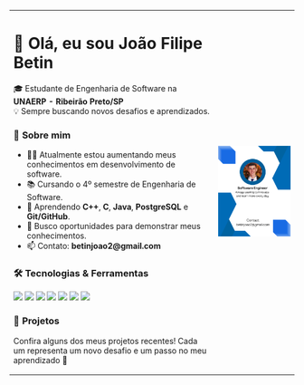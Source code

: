 <table>
  <tr>
    <td>

<h1>👋 Olá, eu sou João Filipe Betin</h1>
<p>🎓 Estudante de Engenharia de Software na <b>UNAERP - Ribeirão Preto/SP</b><br>
💡 Sempre buscando novos desafios e aprendizados.</p>

<h3>🧠 Sobre mim</h3>
<ul>
<li>👨‍💻 Atualmente estou aumentando meus conhecimentos em desenvolvimento de software.</li>
<li>📚 Cursando o 4º semestre de Engenharia de Software.</li>
<li>🧩 Aprendendo <b>C++</b>, <b>C</b>, <b>Java</b>, <b>PostgreSQL</b> e <b>Git/GitHub</b>.</li>
<li>💬 Busco oportunidades para demonstrar meus conhecimentos.</li>
<li>📫 Contato: <b>betinjoao2@gmail.com</b></li>
</ul>

<h3>🛠️ Tecnologias & Ferramentas</h3>
<p>
<img src="https://img.shields.io/badge/C++-00599C?style=for-the-badge&logo=cplusplus&logoColor=white"/>
<img src="https://img.shields.io/badge/C-A8B9CC?style=for-the-badge&logo=c&logoColor=white"/>
<img src="https://img.shields.io/badge/Java-ED8B00?style=for-the-badge&logo=java&logoColor=white"/>
<img src="https://img.shields.io/badge/PostgreSQL-316192?style=for-the-badge&logo=postgresql&logoColor=white"/>
<img src="https://img.shields.io/badge/Git-F05032?style=for-the-badge&logo=git&logoColor=white"/>
<img src="https://img.shields.io/badge/VSCode-0078D4?style=for-the-badge&logo=visualstudiocode&logoColor=white"/>
<img src="https://img.shields.io/badge/IntelliJ%20IDEA-000000?style=for-the-badge&logo=intellij-idea&logoColor=white"/>
</p>

<h3>🌟 Projetos</h3>
<p>Confira alguns dos meus projetos recentes! Cada um representa um novo desafio e um passo no meu aprendizado 🚀</p>
    <td align="center" style="vertical-align: middle;">
        <img src="./software-engineer.png" width="450"/>
    </td>
  </tr>
</table>
